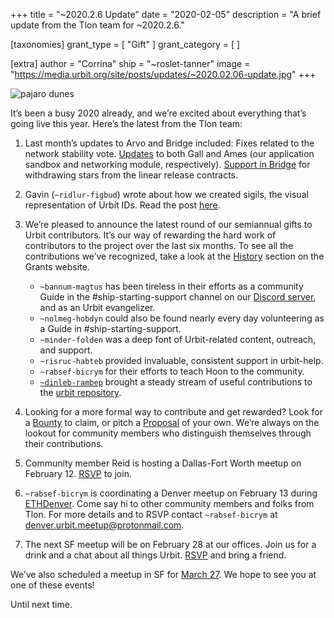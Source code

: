 +++
title = "~2020.2.6 Update"
date = "2020-02-05"
description = "A brief update from the Tlon team for ~2020.2.6."

[taxonomies]
grant_type = [ "Gift" ]
grant_category = [ ]

[extra]
author = "Corrina"
ship = "~roslet-tanner"
image = "https://media.urbit.org/site/posts/updates/~2020.02.06-update.jpg"
+++

![pajaro dunes](https://media.urbit.org/site/posts/updates/~2020.02.06-update.jpg)

It’s been a busy 2020 already, and we’re excited about everything that’s going live this year. Here’s the latest from the Tlon team:

1. Last month’s updates to Arvo and Bridge included:
   Fixes related to the network stability vote.
   [Updates](https://github.com/urbit/urbit/pull/1996) to both Gall and Ames (our application sandbox and networking module, respectively).
   [Support in Bridge](https://github.com/urbit/bridge/pull/335) for withdrawing stars from the linear release contracts.

2. Gavin (`~ridlur-figbud`) wrote about how we created sigils, the visual representation of Urbit IDs. Read the post [here](https://urbit.org/blog/creating-sigils/).

3. We’re pleased to announce the latest round of our semiannual gifts to Urbit contributors. It’s our way of rewarding the hard work of contributors to the project over the last six months. To see all the contributions we’ve recognized, take a look at the [History](https://grants.urbit.org/history) section on the Grants website.

   - `~bannum-magtus` has been tireless in their efforts as a community Guide in the #ship-starting-support channel on our [Discord server](https://discord.gg/C9ENTt3), and as an Urbit evangelizer.
   - `~nolmeg-hobdyn` could also be found nearly every day volunteering as a Guide in #ship-starting-support.
   - `~minder-folden` was a deep font of Urbit-related content, outreach, and support.
   - `~risruc-habteb` provided invaluable, consistent support in urbit-help.
   - `~rabsef-bicrym` for their efforts to teach Hoon to the community.
   - [`~dinleb-rambep`](https://github.com/pkova) brought a steady stream of useful contributions to the [urbit repository](https://github.com/urbit/urbit/pulls?utf8=%E2%9C%93&q=author%3Apkova).

4. Looking for a more formal way to contribute and get rewarded? Look for a [Bounty](https://grants.urbit.org/bounties) to claim, or pitch a [Proposal](https://grants.urbit.org/proposals) of your own. We’re always on the lookout for community members who distinguish themselves through their contributions.

5. Community member Reid is hosting a Dallas-Fort Worth meetup on February 12. [RSVP](https://www.meetup.com/Urbit-DFW/events/268194997/?rv=ea1_v2&_xtd=gatlbWFpbF9jbGlja9oAJGUwMGVjNGVmLTM3YTMtNDI1Yy05MDY1LTMyZGNiZjIxNDc2MA) to join.

6. `~rabsef-bicrym` is coordinating a Denver meetup on February 13 during [ETHDenver](https://www.ethdenver.com/). Come say hi to other community members and folks from Tlon. For more details and to RSVP contact `~rabsef-bicrym` at [denver.urbit.meetup@protonmail.com](mailto:denver.urbit.meetup@protonmail.com).

7. The next SF meetup will be on February 28 at our offices. Join us for a drink and a chat about all things Urbit. [RSVP](https://www.meetup.com/urbit-sf/events/268519069/?rv=co1&_xtd=gatlbWFpbF9jbGlja9oAJDYzNTAyYWNhLTBlYWQtNDAwNC1iODNlLTljMDk0NzQyNTE3NQ) and bring a friend.

We’ve also scheduled a meetup in SF for [March 27](https://www.meetup.com/urbit-sf/events/268519156/). We hope to see you at one of these events!

Until next time.
